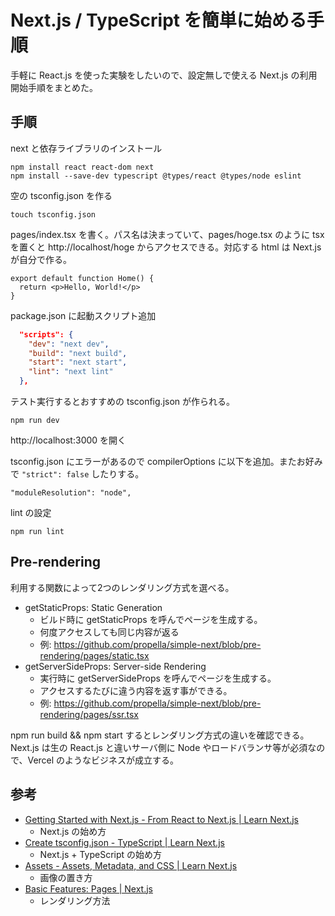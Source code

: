 # Next.js / TypeScript を簡単に始める手順

手軽に React.js を使った実験をしたいので、設定無しで使える Next.js の利用開始手順をまとめた。

## 手順

next と依存ライブラリのインストール

    npm install react react-dom next
    npm install --save-dev typescript @types/react @types/node eslint

空の tsconfig.json を作る

    touch tsconfig.json

pages/index.tsx を書く。パス名は決まっていて、pages/hoge.tsx のように tsx を置くと http://localhost/hoge からアクセスできる。対応する html は Next.js が自分で作る。

```tsx
export default function Home() {
  return <p>Hello, World!</p>
}
```

package.json に起動スクリプト追加

```json
  "scripts": {
    "dev": "next dev",
    "build": "next build",
    "start": "next start",
    "lint": "next lint"
  },
```

テスト実行するとおすすめの tsconfig.json が作られる。

    npm run dev

http://localhost:3000 を開く

tsconfig.json にエラーがあるので compilerOptions に以下を追加。またお好みで `"strict": false` したりする。

    "moduleResolution": "node",

lint の設定

    npm run lint

## Pre-rendering

利用する関数によって2つのレンダリング方式を選べる。

* getStaticProps: Static Generation
    * ビルド時に getStaticProps を呼んでページを生成する。
    * 何度アクセスしても同じ内容が返る
    * 例: https://github.com/propella/simple-next/blob/pre-rendering/pages/static.tsx
* getServerSideProps: Server-side Rendering
    * 実行時に getServerSideProps を呼んでページを生成する。
    * アクセスするたびに違う内容を返す事ができる。
    * 例: https://github.com/propella/simple-next/blob/pre-rendering/pages/ssr.tsx

npm run build && npm start するとレンダリング方式の違いを確認できる。Next.js は生の React.js と違いサーバ側に Node やロードバランサ等が必須なので、Vercel のようなビジネスが成立する。

## 参考

* [Getting Started with Next.js - From React to Next.js | Learn Next.js](https://nextjs.org/learn/foundations/from-react-to-nextjs/getting-started-with-nextjs)
  * Next.js の始め方
* [Create tsconfig.json - TypeScript | Learn Next.js](https://nextjs.org/learn/excel/typescript/create-tsconfig)
  * Next.js + TypeScript の始め方
* [Assets - Assets, Metadata, and CSS | Learn Next.js](https://nextjs.org/learn/basics/assets-metadata-css/assets)
  * 画像の置き方
* [Basic Features: Pages | Next.js](https://nextjs.org/docs/basic-features/pages)
  * レンダリング方法
